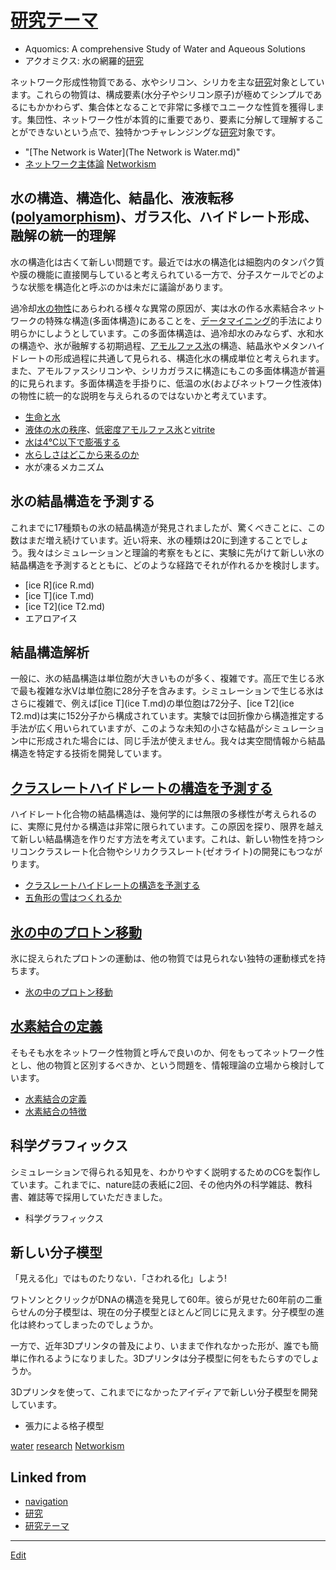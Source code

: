 # [研究テーマ](研究テーマ.md)


* Aquomics: A comprehensive Study of Water and Aqueous Solutions
* アクオミクス: 水の網羅的[研究](研究.md)

ネットワーク形成性物質である、水やシリコン、シリカを主な[研究](研究.md)対象としています。これらの物質は、構成要素(水分子やシリコン原子)が極めてシンプルであるにもかかわらず、集合体となることで非常に多様でユニークな性質を獲得します。集団性、ネットワーク性が本質的に重要であり、要素に分解して理解することができないという点で、独特かつチャレンジングな[研究](研究.md)対象です。


* "[The Network is Water](The Network is Water.md)"
* [ネットワーク主体論](ネットワーク主体論.md) [Networkism](Networkism.md)



## 水の構造、構造化、結晶化、液液転移([polyamorphism](polyamorphism.md))、ガラス化、ハイドレート形成、融解の統一的理解

水の構造化は古くて新しい問題です。最近では水の構造化は細胞内のタンパク質や膜の機能に直接関与していると考えられている一方で、分子スケールでどのような状態を構造化と呼ぶのかは未だに議論があります。



過冷却[水の物性](水の物性.md)にあらわれる様々な異常の原因が、実は水の作る水素結合ネットワークの特殊な構造(多面体構造)にあることを、[データマイニング](データマイニング.md)的手法により明らかにしようとしています。この多面体構造は、過冷却水のみならず、水和水の構造や、氷が融解する初期過程、[アモルファス氷](アモルファス氷.md)の構造、結晶氷やメタンハイドレートの形成過程に共通して見られる、構造化水の構成単位と考えられます。また、アモルファスシリコンや、シリカガラスに構造にもこの多面体構造が普遍的に見られます。多面体構造を手掛りに、低温の水(およびネットワーク性液体)の物性に統一的な説明を与えられるのではないかと考えています。




* [生命と水](生命と水.md)
* [液体の水の秩序](液体の水の秩序.md)、[低密度アモルファス氷](低密度アモルファス氷.md)と[vitrite](vitrite.md)
* [水は4℃以下で膨張する](水は4℃以下で膨張する.md)
* [水らしさはどこから来るのか](水らしさはどこから来るのか.md)
* 水が凍るメカニズム



## 氷の結晶構造を予測する

これまでに17種類もの氷の結晶構造が発見されましたが、驚くべきことに、この数はまだ増え続けています。近い将来、氷の種類は20に到達することでしょう。我々はシミュレーションと理論的考察をもとに、実験に先がけて新しい氷の結晶構造を予測するとともに、どのような経路でそれが作れるかを検討します。


* [ice R](ice R.md)
* [ice T](ice T.md)
* [ice T2](ice T2.md)
* エアロアイス

## 結晶構造解析

一般に、氷の結晶構造は単位胞が大きいものが多く、複雑です。高圧で生じる氷で最も複雑な氷Vは単位胞に28分子を含みます。シミュレーションで生じる氷はさらに複雑で、例えば[ice T](ice T.md)の単位胞は72分子、[ice T2](ice T2.md)は実に152分子から構成されています。実験では回折像から構造推定する手法が広く用いられていますが、このような未知の小さな結晶がシミュレーション中に形成された場合には、同じ手法が使えません。我々は実空間情報から結晶構造を特定する技術を開発しています。



## [クラスレートハイドレートの構造を予測する](クラスレートハイドレートの構造を予測する.md)

ハイドレート化合物の結晶構造は、幾何学的には無限の多様性が考えられるのに、実際に見付かる構造は非常に限られています。この原因を探り、限界を越えて新しい結晶構造を作りだす方法を考えています。これは、新しい物性を持つシリコンクラスレート化合物やシリカクラスレート(ゼオライト)の開発にもつながります。




* [クラスレートハイドレートの構造を予測する](クラスレートハイドレートの構造を予測する.md)
* [五角形の雪はつくれるか](五角形の雪はつくれるか.md)



## [氷の中のプロトン移動](氷の中のプロトン移動.md)

氷に捉えられたプロトンの運動は、他の物質では見られない独特の運動様式を持ちます。


* [氷の中のプロトン移動](氷の中のプロトン移動.md)



## [水素結合の定義](水素結合の定義.md)

そもそも水をネットワーク性物質と呼んで良いのか、何をもってネットワーク性とし、他の物質と区別するべきか、という問題を、情報理論の立場から検討しています。


* [水素結合の定義](水素結合の定義.md)
* [水素結合の特徴](水素結合の特徴.md)



## 科学グラフィックス

シミュレーションで得られる知見を、わかりやすく説明するためのCGを製作しています。これまでに、nature誌の表紙に2回、その他内外の科学雑誌、教科書、雑誌等で採用していただきました。


* 科学グラフィックス



## 新しい分子模型

「見える化」ではものたりない．「さわれる化」しよう!



ワトソンとクリックがDNAの構造を発見して60年。彼らが見せた60年前の二重らせんの分子模型は、現在の分子模型とほとんど同じに見えます。分子模型の進化は終わってしまったのでしょうか。



一方で、近年3Dプリンタの普及により、いままで作れなかった形が、誰でも簡単に作れるようになりました。3Dプリンタは分子模型に何をもたらすのでしょうか。



3Dプリンタを使って、これまでになかったアイディアで新しい分子模型を開発しています。


* 張力による格子模型

[water](water.md) [research](research.md) [Networkism](Networkism.md) 


## Linked from

* [navigation](navigation.md)
* [研究](研究.md)
* [研究テーマ](研究テーマ.md)


----
[Edit](https://github.com/vitroid/vitroid.github.io/edit/master/MD/研究テーマ.md)
